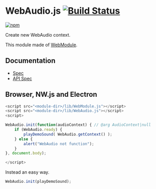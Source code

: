 # WebAudio.js [![Build Status](https://travis-ci.org/uupaa/WebAudio.js.svg)](https://travis-ci.org/uupaa/WebAudio.js)

[![npm](https://nodei.co/npm/uupaa.webaudio.js.svg?downloads=true&stars=true)](https://nodei.co/npm/uupaa.webaudio.js/)

Create new WebAudio context.

This module made of [WebModule](https://github.com/uupaa/WebModule).

## Documentation
- [Spec](https://github.com/uupaa/WebAudio.js/wiki/)
- [API Spec](https://github.com/uupaa/WebAudio.js/wiki/WebAudio)

## Browser, NW.js and Electron

```js
<script src="<module-dir>/lib/WebModule.js"></script>
<script src="<module-dir>/lib/WebAudio.js"></script>
<script>

WebAudio.init(function(audioContext) { // @arg AudioContext|null
    if (WebAudio.ready) {
        playDemoSound( WebAudio.getContext() );
    } else {
        alert("WebAudio not function");
    }
}, document.body);

</script>
```

Instead an easy way.

```js
WebAudio.init(playDemoSound);
```

